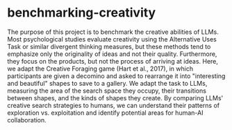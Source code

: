 # benchmarking-creativity

The purpose of this project is to benchmark the creative abilities of LLMs. Most psychological studies evaluate creativity using the Alternative Uses Task or similar divergent thinking measures, but these methods tend to emphasize only the originality of ideas and not their quality. Furthermore, they focus on the products, but not the process of arriving at ideas. Here, we adapt the Creative Foraging game (Hart et al., 2017), in which participants are given a decomino and asked to rearrange it into "interesting and beautiful" shapes to save to a gallery. We adapt the task to LLMs, measuring the area of the search space they occupy, their transitions between shapes, and the kinds of shapes they create. By comparing LLMs' creative search strategies to humans, we can understand their patterns of exploration vs. exploitation and identify potential areas for human-AI collaboration.
